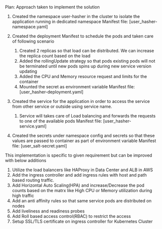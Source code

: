 Plan:
Approach taken to implement the solution

1. Created the namespace user-hasher in the cluster to isolate the application running in dedicated namespace
Manifest file: [user_hasher-namespace.yaml]

2. Created the deployment Manifest to schedule the pods and taken care of following scenario
   1) Created 2 replicas so that load can be distributed. We can increase the replica count based on the load
   2) Added the rollingUpdate strategy so that pods existing pods will not be terminated until new pods spins up during new service version updating
   3) Added the CPU and Memory resource request and limits for the container
   4) Mounted the secret as environment variable
Manifest file: [user_hasher-deployment.yaml]

3. Created the service for the application in order to access the service from other service or outside using service name. 
   1) Service will takes care of Load balancing and forwards the requests to one of the available pods
Manifest file: [user_hasher-service.yaml]

4. Created the secrets under namespace config and secrets so that these values are passed to container as part of environment variable
Manifest file: [user_salt-secret.yaml]


This implementation is specific to given requirement but can be improved with below additions

1. Utilize the load balancers like HAProxy in Data Center and ALB in AWS
2. Add the ingress controller and add ingress rules with host and path based routing traffic.
3. Add Horizontal Auto Scaling(HPA) and increase/Decrease the pod counts based on the matrx like High CPU or Memory utilization during high traffic
4. Add an anti affinity rules so that same service pods are distributed on nodes 
5. Add liveliness and readiness probes 
6. Add Roll based access control(RBAC) to restrict the access 
7. Setup SSL/TLS certificate on ingress controller for Kubernetes Cluster







